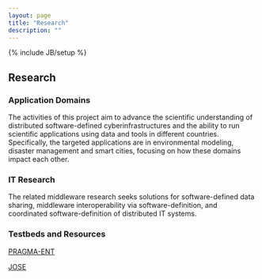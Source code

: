 ```yaml
---
layout: page
title: "Research"
description: ""
---
```

{% include JB/setup %}

## Research

### Application Domains

The activities of this project aim to advance the scientific understanding of distributed software-defined cyberinfrastructures and the ability to run scientific applications using data and tools in different countries. Specifically, the targeted applications are in environmental modeling, disaster management and smart cities, focusing on how these domains impact each other. 

### IT Research

The related middleware research seeks solutions for software-defined data sharing, middleware interoperability via software-definition, and coordinated software-definition of distributed IT systems.

### Testbeds and Resources

[PRAGMA-ENT](https://github.com/pragmagrid/pragma_ent/wiki)

[JOSE](http://www.nict.go.jp/en/nrh/nwgn/jose.html)
